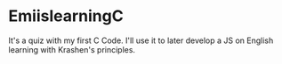 # EmiislearningC
It's a quiz with my first C Code.
I'll use it to later develop a JS on English learning with Krashen's principles.
